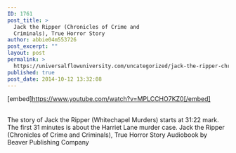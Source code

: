 ```yaml
---
ID: 1761
post_title: >
  Jack the Ripper (Chronicles of Crime and
  Criminals), True Horror Story
author: abbie04m553726
post_excerpt: ""
layout: post
permalink: >
  https://universalflowuniversity.com/uncategorized/jack-the-ripper-chronicles-of-crime-and-criminals-true-horror-story/
published: true
post_date: 2014-10-12 13:32:08
---
```

[embed]https://www.youtube.com/watch?v=MPLCCHO7KZ0[/embed]</br></br>
<p>The story of Jack the Ripper (Whitechapel Murders) starts at 31:22 mark.
The first 31 minutes is about the Harriet Lane murder case.
Jack the Ripper (Chronicles of Crime and Criminals), True Horror Story Audiobook by Beaver Publishing Company</p>